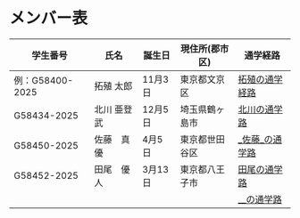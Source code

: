 # メンバー表

|学生番号|氏名|誕生日|現住所(郡市区)|通学経路|
|---|---|---|---|---|
|例：G58400-2025|拓殖 太郎|11月3日|東京都文京区|[拓殖の通学経路](route00.md)|
|G58434-2025|北川 亜登武|12月5日|埼玉県鶴ヶ島市|[北川の通学路](route01.md)|
|G58450-2025|佐藤　真優 |4月5日 |東京都世田谷区 | [_佐藤_の通学路](route02.md)|
|G58452-2025|田尾　優人|3月13日|東京都八王子市| [田尾の通学路](route03.md)|
| | | | | [__の通学路](route04.md)|
